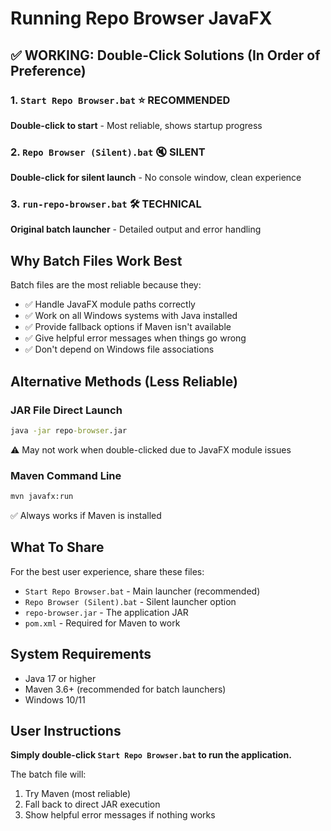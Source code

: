 # Running Repo Browser JavaFX

## ✅ WORKING: Double-Click Solutions (In Order of Preference)

### 1. `Start Repo Browser.bat` ⭐ **RECOMMENDED**
**Double-click to start** - Most reliable, shows startup progress

### 2. `Repo Browser (Silent).bat` 🔇 **SILENT**  
**Double-click for silent launch** - No console window, clean experience

### 3. `run-repo-browser.bat` 🛠️ **TECHNICAL**
**Original batch launcher** - Detailed output and error handling

## Why Batch Files Work Best

Batch files are the most reliable because they:
- ✅ Handle JavaFX module paths correctly
- ✅ Work on all Windows systems with Java installed  
- ✅ Provide fallback options if Maven isn't available
- ✅ Give helpful error messages when things go wrong
- ✅ Don't depend on Windows file associations

## Alternative Methods (Less Reliable)

### JAR File Direct Launch
```cmd
java -jar repo-browser.jar
```
⚠️ May not work when double-clicked due to JavaFX module issues

### Maven Command Line
```cmd
mvn javafx:run
```
✅ Always works if Maven is installed

## What To Share

For the best user experience, share these files:
- `Start Repo Browser.bat` - Main launcher (recommended)
- `Repo Browser (Silent).bat` - Silent launcher option
- `repo-browser.jar` - The application JAR
- `pom.xml` - Required for Maven to work

## System Requirements

- Java 17 or higher
- Maven 3.6+ (recommended for batch launchers)
- Windows 10/11

## User Instructions

**Simply double-click `Start Repo Browser.bat` to run the application.**

The batch file will:
1. Try Maven (most reliable)
2. Fall back to direct JAR execution
3. Show helpful error messages if nothing works
